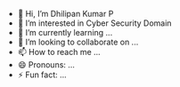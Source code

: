 - 👋 Hi, I’m Dhilipan Kumar P
- 👀 I’m interested in Cyber Security Domain
- 🌱 I’m currently learning ...
- 💞️ I’m looking to collaborate on ...
- 📫 How to reach me ...
- 😄 Pronouns: ...
- ⚡ Fun fact: ...

<!---
blackhatdk/blackhatdk is a ✨ special ✨ repository because its `README.md` (this file) appears on your GitHub profile.
You can click the Preview link to take a look at your changes.
--->
